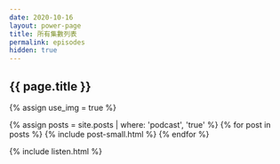 ```yaml
---
date: 2020-10-16
layout: power-page
title: 所有集數列表
permalink: episodes
hidden: true
---
```


<h2>{{ page.title }}</h2>

{% assign use_img = true %}
<div class="post-preview-grid">
  {% assign posts = site.posts | where: 'podcast', 'true' %}
  {% for post in posts %}
    {% include post-small.html %}
  {% endfor %}
</div>

{% include listen.html %}
